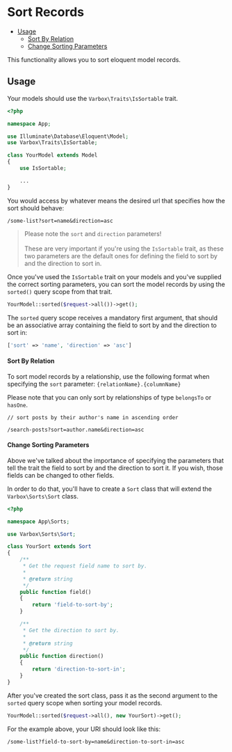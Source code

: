 # Sort Records

- [Usage](#usage)
    - [Sort By Relation](#sort-by-relation)
    - [Change Sorting Parameters](#change-sorting-parameters)

This functionality allows you to sort eloquent model records.      

<a name="usage"></a>
## Usage

Your models should use the `Varbox\Traits\IsSortable` trait.   

```php
<?php

namespace App;

use Illuminate\Database\Eloquent\Model;
use Varbox\Traits\IsSortable;

class YourModel extends Model
{
    use IsSortable;

    ...
}
```

You would access by whatever means the desired url that specifies how the sort should behave:

```
/some-list?sort=name&direction=asc
```

> Please note the `sort` and `direction` parameters!   
> <br />
> These are very important if you're using the `IsSortable` trait, as these two parameters are the default ones for defining the field to sort by and the direction to sort in.   

Once you've used the `IsSortable` trait on your models and you've supplied the correct sorting parameters, you can sort the model records by using the `sorted()` query scope from that trait.

```php
YourModel::sorted($request->all())->get();
```

The `sorted` query scope receives a mandatory first argument, that should be an associative array containing the field to sort by and the direction to sort in:

```php
['sort' => 'name', 'direction' => 'asc']
```

<a name="sort-by-relation"></a>
#### Sort By Relation

To sort model records by a relationship, use the following format when specifying the `sort` parameter: `{relationName}.{columnName}`

Please note that you can only sort by relationships of type `belongsTo` or `hasOne`.

```
// sort posts by their author's name in ascending order

/search-posts?sort=author.name&direction=asc
```

<a name="change-sorting-parameters"></a>
#### Change Sorting Parameters

Above we've talked about the importance of specifying the parameters that tell the trait the field to sort by and the direction to sort it. If you wish, those fields can be changed to other fields.   
   
In order to do that, you'll have to create a `Sort` class that will extend the `Varbox\Sorts\Sort` class.

```php
<?php

namespace App\Sorts;

use Varbox\Sorts\Sort;

class YourSort extends Sort
{
    /**
     * Get the request field name to sort by.
     *
     * @return string
     */
    public function field()
    {
        return 'field-to-sort-by';
    }

    /**
     * Get the direction to sort by.
     *
     * @return string
     */
    public function direction()
    {
        return 'direction-to-sort-in';
    }
}
```

After you've created the sort class, pass it as the second argument to the `sorted` query scope when sorting your model records.

```php
YourModel::sorted($request->all(), new YourSort)->get();
```

For the example above, your URI should look like this:

```
/some-list?field-to-sort-by=name&direction-to-sort-in=asc
```
